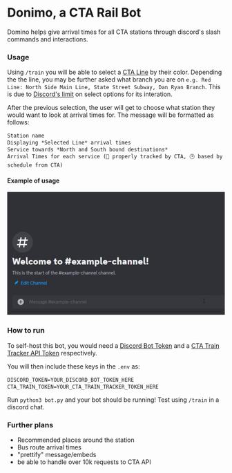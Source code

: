 # Donimo, a CTA Rail Bot

Domino helps give arrival times for all CTA stations through discord's slash commands and interactions.

### Usage

Using `/train` you will be able to select a [CTA Line](https://en.wikipedia.org/wiki/List_of_Chicago_%22L%22_stations) by their color. 
Depending the the line, you may be further asked what branch you are on `e.g. Red Line: North Side Main Line, State Street Subway, Dan Ryan Branch`. This is due to [Discord's limit](https://discordpy.readthedocs.io/en/stable/interactions/api.html#discord.ui.Select.add_option) on select options for its interation.

After the previous selection, the user will get to choose what station they would want to look at arrival times for. The message will be formatted as follows:
```
Station name
Displaying *Selected Line* arrival times
Service towards *North and South bound destinations*
Arrival Times for each service (📶 properly tracked by CTA, 🕒 based by schedule from CTA)
```
#### Example of usage
![](example.gif)

### How to run
To self-host this bot, you would need a [Discord Bot Token](https://discord.com/developers/applications) and a [CTA Train Tracker API Token](https://www.transitchicago.com/developers/traintracker/) respectively. 

You will then include these keys in the `.env` as:

```
DISCORD_TOKEN=YOUR_DISCORD_BOT_TOKEN_HERE
CTA_TRAIN_TOKEN=YOUR_CTA_TRAIN_TRACKER_TOKEN_HERE
```

Run `python3 bot.py` and your bot should be running! Test using `/train` in a discord chat.

### Further plans
- Recommended places around the station
- Bus route arrival times
- "prettify" message/embeds
- be able to handle over 10k requests to CTA API
